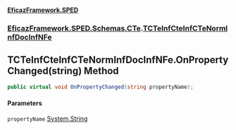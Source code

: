 #### [EficazFramework.SPED](EficazFrameworkSPED.md 'EficazFramework SPED')
### [EficazFramework.SPED.Schemas.CTe](EficazFramework.SPED.Schemas.CTe.md 'EficazFramework.SPED.Schemas.CTe').[TCTeInfCteInfCTeNormInfDocInfNFe](EficazFramework.SPED.Schemas.CTe/TCTeInfCteInfCTeNormInfDocInfNFe.md 'EficazFramework.SPED.Schemas.CTe.TCTeInfCteInfCTeNormInfDocInfNFe')

## TCTeInfCteInfCTeNormInfDocInfNFe.OnPropertyChanged(string) Method

```csharp
public virtual void OnPropertyChanged(string propertyName);
```
#### Parameters

<a name='EficazFramework.SPED.Schemas.CTe.TCTeInfCteInfCTeNormInfDocInfNFe.OnPropertyChanged(string).propertyName'></a>

`propertyName` [System.String](https://docs.microsoft.com/en-us/dotnet/api/System.String 'System.String')
